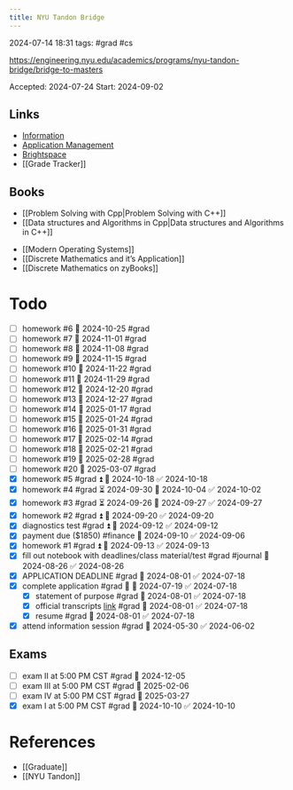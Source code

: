 ```yaml
---
title: NYU Tandon Bridge
---
```

2024-07-14 18:31
tags: #grad #cs 

https://engineering.nyu.edu/academics/programs/nyu-tandon-bridge/bridge-to-masters 

Accepted: 2024-07-24
Start: 2024-09-02
## Links
- [Information](https://engineering.nyu.edu/academics/programs/nyu-tandon-bridge)
- [Application Management](https://apply.engineering.nyu.edu/apply/?sr=b6a10ad0-413e-4059-bc6e-f2f567108112)
- [Brightspace](https://brightspace.nyu.edu)
- [[Grade Tracker]]
## Books
* [[Problem Solving with Cpp|Problem Solving with C++]]
* [[Data structures and Algorithms in Cpp|Data structures and Algorithms in C++]]
- [[Modern Operating Systems]]
- [[Discrete Mathematics and it’s Application]]
- [[Discrete Mathematics on zyBooks]]
# Todo
- [ ] homework #6 📅 2024-10-25 #grad
- [ ] homework #7 📅 2024-11-01 #grad
- [ ] homework #8 📅 2024-11-08 #grad
- [ ] homework #9 📅 2024-11-15 #grad
- [ ] homework #10 📅 2024-11-22 #grad
- [ ] homework #11 📅 2024-11-29 #grad
- [ ] homework #12 📅 2024-12-20 #grad
- [ ] homework #13 📅 2024-12-27 #grad
- [ ] homework #14 📅 2025-01-17 #grad
- [ ] homework #15 📅 2025-01-24 #grad
- [ ] homework #16 📅 2025-01-31 #grad
- [ ] homework #17 📅 2025-02-14 #grad
- [ ] homework #18 📅 2025-02-21 #grad
- [ ] homework #19 📅 2025-02-28 #grad
- [ ] homework #20 📅 2025-03-07 #grad
- [x] homework #5 #grad ⏫ 📅 2024-10-18 ✅ 2024-10-18
- [x] homework #4 #grad ⏳ 2024-09-30 📅 2024-10-04 ✅ 2024-10-02
- [x] homework #3 #grad ⏳ 2024-09-26 📅 2024-09-27 ✅ 2024-09-27
- [x] homework #2 #grad ⏫ 📅 2024-09-20 ✅ 2024-09-20
- [x] diagnostics test #grad ⏫ 📅 2024-09-12 ✅ 2024-09-12
- [x] payment due ($1850) #finance 📅 2024-09-10 ✅ 2024-09-06
- [x] homework #1 #grad ⏫ 📅 2024-09-13 ✅ 2024-09-13
- [x] fill out notebook with deadlines/class material/test #grad #journal 📅 2024-08-26 ✅ 2024-08-26
- [x] APPLICATION DEADLINE #grad 📅 2024-08-01 ✅ 2024-07-18
- [x] complete application #grad 🔺 📅 2024-07-19 ✅ 2024-07-18
	- [x] statement of purpose #grad 📅 2024-08-01 ✅ 2024-07-18
	- [x] official transcripts [link](https://www.parchment.com/u/registration/23065749/institution) #grad 📅 2024-08-01 ✅ 2024-07-18
	- [x] resume #grad 📅 2024-08-01 ✅ 2024-07-18
- [x] attend information session #grad 📅 2024-05-30 ✅ 2024-06-02
## Exams
- [ ] exam II at 5:00 PM CST #grad 📅 2024-12-05
- [ ] exam III at 5:00 PM CST #grad 📅 2025-02-06
- [ ] exam IV at 5:00 PM CST #grad 📅 2025-03-27
- [x] exam I at 5:00 PM CST #grad 📅 2024-10-10 ✅ 2024-10-10
# References
- [[Graduate]]
- [[NYU Tandon]]
